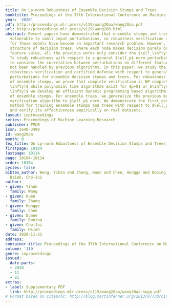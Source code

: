 ```yaml
---
title: On Lp-norm Robustness of Ensemble Decision Stumps and Trees
booktitle: Proceedings of the 37th International Conference on Machine Learning
year: '2020'
pdf: http://proceedings.mlr.press/v119/wang20aa/wang20aa.pdf
url: http://proceedings.mlr.press/v119/wang200.html
abstract: Recent papers have demonstrated that ensemble stumps and trees could be
  vulnerable to small input perturbations, so robustness verification and defense
  for those models have become an important research problem. However, due to the
  structure of decision trees, where each node makes decision purely based on one
  feature value, all the previous works only consider the $\ell_\infty$ norm perturbation.
  To study robustness with respect to a general $\ell_p$ norm perturbation, one has
  to consider the correlation between perturbations on different features, which has
  not been handled by previous algorithms. In this paper, we study the problem of
  robustness verification and certified defense with respect to general $\ell_p$ norm
  perturbations for ensemble decision stumps and trees. For robustness verification
  of ensemble stumps, we prove that complete verification is NP-complete for $p\in(0,
  \infty)$ while polynomial time algorithms exist for $p=0$ or $\infty$. For $p\in(0,
  \infty)$ we develop an efficient dynamic programming based algorithm for sound verification
  of ensemble stumps. For ensemble trees, we generalize the previous multi-level robustness
  verification algorithm to $\ell_p$ norm. We demonstrate the first certified defense
  method for training ensemble stumps and trees with respect to $\ell_p$ norm perturbations,
  and verify its effectiveness empirically on real datasets.
layout: inproceedings
series: Proceedings of Machine Learning Research
publisher: PMLR
issn: 2640-3498
id: wang20aa
month: 0
tex_title: On Lp-norm Robustness of Ensemble Decision Stumps and Trees
firstpage: 10104
lastpage: 10114
page: 10104-10114
order: 10104
cycles: false
bibtex_author: Wang, Yihan and Zhang, Huan and Chen, Hongge and Boning, Duane and
  Hsieh, Cho-Jui
author:
- given: Yihan
  family: Wang
- given: Huan
  family: Zhang
- given: Hongge
  family: Chen
- given: Duane
  family: Boning
- given: Cho-Jui
  family: Hsieh
date: 2020-11-21
address: 
container-title: Proceedings of the 37th International Conference on Machine Learning
volume: '119'
genre: inproceedings
issued:
  date-parts:
  - 2020
  - 11
  - 21
extras:
- label: Supplementary PDF
  link: http://proceedings.mlr.press/v119/wang20aa/wang20aa-supp.pdf
# Format based on citeproc: http://blog.martinfenner.org/2013/07/30/citeproc-yaml-for-bibliographies/
---
```

